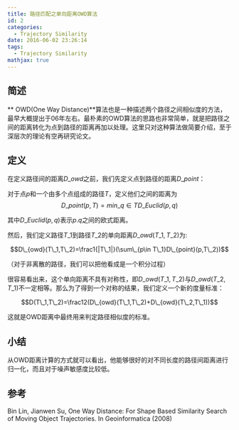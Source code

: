 ```yaml
---
title: 路径匹配之单向距离OWD算法
id: 2
categories:
  - Trajectory Similarity
date: 2016-06-02 23:26:14
tags:
  - Trajectory Similarity
mathjax: true
---
```


## 简述

** OWD(One Way Distance)**算法也是一种描述两个路径之间相似度的方法，最早大概提出于06年左右。最朴素的OWD算法的思路也非常简单，就是把路径之间的距离转化为点到路径的距离再加以处理。这里只对这种算法做简要介绍，至于深层次的理论有空再研究论文。

## 定义

在定义路径间的距离$D\_{owd}$之前，我们先定义点到路径的距离$D\_{point}$：

对于点$p$和一个由多个点组成的路径$T$，定义他们之间的距离为$$D\_{point}(p,T)=min\_{q \in T} D\_{Euclid}(p,q)$$

其中$D\_{Euclid}(p,q)$表示$p.q$之间的欧式距离。

然后，我们定义路径$T\_1$到路径$T\_2$的单向距离$D\_{owd}(T\_1,T\_2)$为:

$$D\_{owd}(T\_1,T\_2)=\frac1{|T\_1|}(\sum\_{p\in T\_1}D\_{point}(p,T\_2))$$

（对于非离散的路径，我们可以把他看成是一个积分过程）

很容易看出来，这个单向距离不具有对称性，即$D\_{owd}(T\_1,T\_2)$与$D\_{owd}(T\_2,T\_1)$不一定相等。那么为了得到一个对称的结果，我们定义一个新的度量标准：

$$D(T\_1,T\_2)=\frac12(D\_{owd}(T\_1,T\_2)+D\_{owd}(T\_2,T\_1))$$

这就是OWD距离中最终用来判定路径相似度的标准。

## 小结

从OWD距离计算的方式就可以看出，他能够很好的对不同长度的路径间距离进行归一化，而且对于噪声敏感度比较低。

## 参考

Bin Lin, Jianwen Su, One Way Distance: For Shape Based Similarity Search of Moving Object Trajectories. In Geoinformatica (2008)
